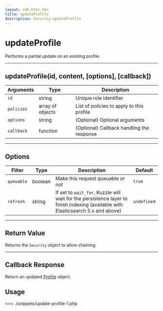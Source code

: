 ```yaml
---
layout: sdk.html.hbs
title: updateProfile
description: Security:updateProfile
---
```


# updateProfile

Performs a partial update on an existing profile.

---

## updateProfile(id, content, [options], [callback])

| Arguments  | Type             | Description                               |
| ---------- | ---------------- | ----------------------------------------- |
| `id`       | string           | Unique role identifier                    |
| `policies` | array of objects | List of policies to apply to this profile |
| `options`  | string           | (Optional) Optional arguments             |
| `callback` | function         | (Optional) Callback handling the response |

---

## Options

| Filter     | Type    | Description                                                                                                                      | Default     |
| ---------- | ------- | -------------------------------------------------------------------------------------------------------------------------------- | ----------- |
| `queuable` | boolean | Make this request queuable or not                                                                                                | `true`      |
| `refresh`  | string  | If set to `wait_for`, Kuzzle will wait for the persistence layer to finish indexing (available with Elasticsearch 5.x and above) | `undefined` |

---

## Return Value

Returns the `Security` object to allow chaining.

---

## Callback Response

Return an updated [Profile](/sdk/php/3/profile) object.

## Usage

<<< ./snippets/update-profile-1.php
